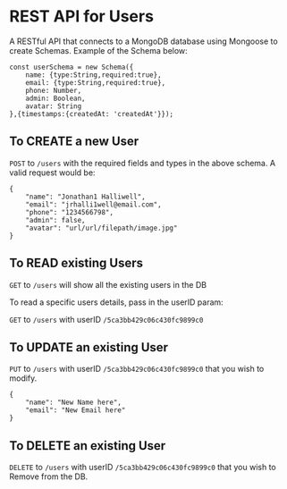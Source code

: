 # REST API for Users


A RESTful API that connects to a MongoDB database using Mongoose to create Schemas. Example of the Schema below:

~~~~
const userSchema = new Schema({
    name: {type:String,required:true},
    email: {type:String,required:true},
    phone: Number,
    admin: Boolean,
    avatar: String
},{timestamps:{createdAt: 'createdAt'}});
~~~~


## To **CREATE** a new User

`POST` to `/users` with the required fields and types in the above schema. A valid request would be:
~~~~
{
    "name": "Jonathan1 Halliwell",
    "email": "jrhalli1well@email.com",
    "phone": "1234566798",
    "admin": false,
    "avatar": "url/url/filepath/image.jpg"
}
~~~~


## To **READ** existing Users

`GET` to `/users` will show all the existing users in the DB

To read a specific users details, pass in the userID param:

`GET` to `/users` with userID `/5ca3bb429c06c430fc9899c0`



## To **UPDATE** an existing User

`PUT` to `/users` with userID `/5ca3bb429c06c430fc9899c0` that you wish to modify.

~~~~
{
    "name": "New Name here",
    "email": "New Email here"
}
~~~~


## To **DELETE** an existing User

`DELETE` to `/users` with userID `/5ca3bb429c06c430fc9899c0` that you wish to Remove from the DB.